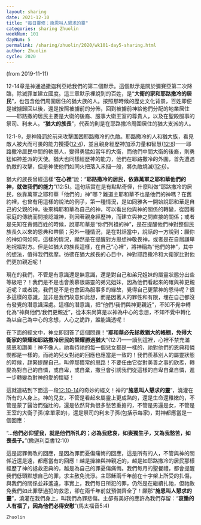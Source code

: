```yaml
---
layout: sharing
date: 2021-12-10
title: "每日靈修：施恩叫人懇求的靈"
categories: sharing Zhuolin
weekNum: 101
dayNum: 5
permalink: /sharing/zhuolin/2020/wk101-day5-sharing.html
author: Zhuolin
cycle: 2020
---
```

(from 2019-11-11)

12-14章是神通過撒迦利亞給我們的第二個默示。這個默示是關於彌賽亞第二次降臨，除滅罪並建立國度。這三章默示裡說到的百姓，是“**大衛的家和耶路撒冷的居民**”，也包含他們周圍居住的猶大族的人。按照那時候的歷史文化背景，百姓即便是被擄歸回以後，還是按照被擄前的分佈，回到被擄前神給他們分配的地業居住——耶路撒的居民主要是大衛的後裔、服事大衛王室的尊貴人，以及在聖殿服事的祭司、利未人。“**猶大的族長**”，代表的則是在耶路撒冷周圍居住的猶大支派的人。  

12:1-9，是神降罰於前來攻擊圍困耶路撒冷的仇敵。耶路撒冷的人和猶大族，看見敵人被大而可畏的能力攪擾([12:4](https://www.biblegateway.com/quicksearch/?quicksearch=撒迦利亞書12%3A4&qs_version=CUVMPT))，並且親身經歷神加添力量和智慧([12:8](https://www.biblegateway.com/quicksearch/?quicksearch=撒迦利亞書12%3A8&qs_version=CUVMPT))——耶路撒冷居民中間的軟弱人，變得勇猛如當年的大衛，而他們中間大衛的後裔，則勇猛如神差派的天使。猶大也同樣經歷神的能力，他們在耶路撒冷的外圍，首先遭遇仇敵的攻擊，但是神使他們如同火把落入禾捆一般，將仇敵燒滅([12:6](https://www.biblegateway.com/quicksearch/?quicksearch=撒迦利亞書12%3A6&qs_version=CUVMPT))。  

猶大的族長曾經這樣“**在心裡**”說：“**耶路撒冷的居民，依靠萬軍之耶和華他們的神，就做我們的能力**”(12:5)。這句話實在是有點點奇怪，什麼叫做“耶路撒冷的居民，依靠萬軍之耶和華「他們的」神”哪？難道主耶和華不也是他們的神嗎？在舊約裡，也曾有用這樣的說法的例子，第一種情況，是如同雅各一開始說耶和華是自己的父親的神，後來稱耶和華為自己的神，可以看出他與神的關係的轉變，從因著家庭的傳統而間接認識神，到因著親身經歷神，而建立與神之間直接的關係；或者是先知在責備百姓的時候，說耶和華是“你們列祖的神”，是在提醒他們神對整個民族長久以來的恩典和帶領；另外一種情況，是在對話當中，說話的一方說到：願你的神如何如何，這樣的情況，顯然是在提醒對方思想神敬畏神，或者是在自居謙卑地祝福對方。但是如猶大的族長這樣，在自己“心裡”，將神稱為“他們的神”，其中的想法，值得我們揣摩。彷彿在猶大族長的心目中，神對耶路撒冷和大衛家比對他們更加親近呢！  

現在的我們，不管是有意識還是無意識，還是對自己和弟兄姐妹的屬靈狀態分出些等級吧？！我們是不是也會羨慕很屬靈的弟兄姐妹，因為他們看起來的確與神更親近呢？或者說，我們是不是也會因為服事多的緣故，覺得自己更蒙神的恩待呢？很多這樣的意識，並非是我們故意如此想，而是因著人的罪性和有限，埋在自己都沒有發覺的潛意識深處。這樣的潛意識，把“他們/我們與神更親近”，不知不覺中轉化為“神與他們/我們更親近”，從本來尚算是以神為中心的念想，不知不覺中轉化為以自己為中心的念想，人心之詭詐，誰能識透呢！  

在下面的經文中，神立即回答了這個問題！“**耶和華必先拯救猶大的帳棚，免得大衛家的榮耀和耶路撒冷居民的榮耀勝過猶大**”(12:7)——讀到這裡，心裡不禁充滿感恩和讚美！神不像人，祂看待祂的每一個兒女都是一樣的，祂對他們的恩典和憐憫都是一樣的。而祂的兒女對祂的回應也應當是一致的！我們羨慕別人的屬靈狀態的時候，趕緊提醒自己，叫停那慣常的思路！不要任由它從對美善之事的欣羨，轉變為對自己的自憐，或自卑，或自棄，撒旦會引誘我們從這樣的自卑自棄自憐，進一步轉變為對神的愛的懷疑！  

這就連結到下面這一段[12:10-14](https://www.biblegateway.com/quicksearch/?quicksearch=撒迦利亞書12%3A10-14&qs_version=CUVMPT)的奇妙的經文！神的“**施恩叫人懇求的靈**”，澆灌在所有的人身上。神的兒女，不管是看起來屬靈上更成熟的，還是生命還稚嫩的，不管是蒙了醫治而強壯的，還是依然背負很多愁苦重擔的，不管是男還是女，不管是王室的大衛子孫(拿單家的)，還是祭司的利未子孫(包括示每家)，對神都應當是一個回應：  

“...**他們必仰望我，就是他們所扎的；必為我悲哀，如喪獨生子，又為我愁苦，如喪長子。**”(撒迦利亞書12:10)  

這是認罪悔改的回應，是因為罪而憂傷痛悔的回應，這是所有的人，不管與神的關係近還是遠，都應當有的回應！越是操練與神親近的，越是如耶路撒冷的居民那樣經歷了神的拯救恩典的，越是為自己的罪憂傷痛悔。我們每月的聖餐禮，都會提醒我們低頭默想自己的罪，求主赦免洗淨。主耶穌兩千年前在十字架上所受的扎傷，與我們的關係並非遙遠，事實上，我們每日所犯的罪，仍然是在繼續扎祂，但祂赦免我們如此罪孽過犯的救恩，卻在兩千年前就預備齊全了！願那“**施恩叫人懇求的靈**”，澆灌在我們身上，叫我們為罪悲傷。主卻有美好的應許為我們存留：“**哀慟的人有福了，因為他們必得安慰**”(馬太福音5:4)  

`Zhuolin`  
